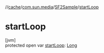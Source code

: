 //[cache](../../../index.md)/[com.sun.media](../index.md)/[SF2Sample](index.md)/[startLoop](start-loop.md)

# startLoop

[jvm]\
protected open var [startLoop](start-loop.md): [Long](https://kotlinlang.org/api/latest/jvm/stdlib/kotlin/-long/index.html)
